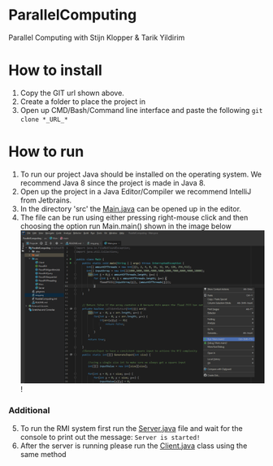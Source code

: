 # ParallelComputing
Parallel Computing with Stijn Klopper & Tarik Yildirim


# How to install 
1. Copy the GIT url shown above. 
2. Create a folder to place the project in
3. Open up CMD/Bash/Command line interface and paste the following ``git clone *_URL_*``

# How to run 
1. To run our project Java should be installed on the operating system. We recommend Java 8
   since the project is made in Java 8.
2. Open up the project in a Java Editor/Compiler we recommend IntelliJ from Jetbrains.
3. In the directory 'src' the [Main.java](src/Main.java) can be opened up in the editor.
4. The file can be run using either pressing right-mouse click and then choosing the option run Main.main() shown in the image below
![img_1.png](img_1.png)!

### Additional
5. To run the RMI system first run the [Server.java](src/Server.java) file and wait for the console to print out the message: ``Server is started!`` 
6. After the server is running please run the [Client.java](src/Client.java) class using the same method